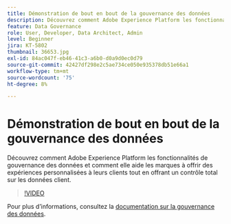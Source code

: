```yaml
---
title: Démonstration de bout en bout de la gouvernance des données
description: Découvrez comment Adobe Experience Platform les fonctionnalités de gouvernance des données et comment elle aide les marques à offrir des expériences personnalisées à leurs clients tout en offrant un contrôle total sur les données client.
feature: Data Governance
role: User, Developer, Data Architect, Admin
level: Beginner
jira: KT-5802
thumbnail: 36653.jpg
exl-id: 84ac047f-eb46-41c3-a6b0-d0a9d0ec0d79
source-git-commit: 42427df298e2c5ae734ce050e935378db51e66a1
workflow-type: tm+mt
source-wordcount: '75'
ht-degree: 8%

---
```


# Démonstration de bout en bout de la gouvernance des données

Découvrez comment Adobe Experience Platform les fonctionnalités de gouvernance des données et comment elle aide les marques à offrir des expériences personnalisées à leurs clients tout en offrant un contrôle total sur les données client.

>[!VIDEO](https://video.tv.adobe.com/v/36653?quality=12&learn=on)

Pour plus d’informations, consultez la [documentation sur la gouvernance des données](https://experienceleague.adobe.com/docs/experience-platform/data-governance/home.html?lang=fr).
